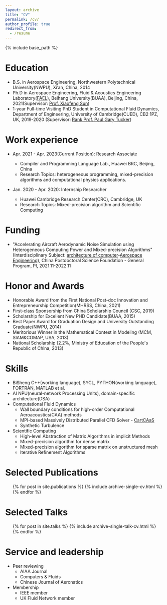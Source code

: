 ```yaml
---
layout: archive
title: "CV"
permalink: /cv/
author_profile: true
redirect_from:
  - /resume
---
```


{% include base_path %}

Education
======
* B.S. in Aerospace Engineering, Northwestern Polytechnical University(NWPU), Xi’an, China, 2014
* Ph.D in Aerospace Engineering, Fluid & Acoustics Engineering Laboratory([FAEL](http://riae.buaa.edu.cn/info/1033/3037.htm)), Beihang University(BUAA), Beijing, China, 2021(Supervisor: [Prof. Xiaofeng Sun](http://shi.buaa.edu.cn/sunxiaofeng/en/index.htm))
* 1-year Full-time Visiting PhD Student in Computational Fluid Dynamics, Department of Engineering, University of Cambridge(CUED), CB2 1PZ, UK, 2019-2020 (Supervisor: [Rank Prof. Paul Gary Tucker](http://www.eng.cam.ac.uk/profiles/pgt23)) 

Work experience
======
* Apr. 2021 - Apr. 2023(Current Position): Research Associate
  * Compiler and Programming Language Lab., Huawei BRC, Beijing, China
  * Research Topics: heterogeneous programming, mixed-precision algorithms and computational physics applications. 

* Jan. 2020 - Apr. 2020: Internship Researcher
  * Huawei Cambridge Research Center(CRC), Cambridge, UK
  * Research Topics: Mixed-precision algorithm and Scientific Computing

Funding
======
* "Accelerating Aircraft Aerodynamic Noise Simulation using Heterogeneous Computing Power and Mixed-precision Algorithms"(Interdisciplinary Subject: [architecture of computer](https://en.wikipedia.org/wiki/Computer_architecture)-[Aerospace Engineering](https://en.wikipedia.org/wiki/Aerospace_engineering)), China Postdoctoral Science Foundation - General Program, PI, 2021.11-2022.11

Honor and Awards
======
* Honorable Award from the First National Post-doc Innovation and Entrepreneurship Competition(MHRSS, China, 2021)
* First-class Sponsorship from China Scholarship Council (CSC, 2019)
* Scholarship for Excellent New PHD Candidate(BUAA, 2015)
* Best Paper Award for Graduation Design and University Outstanding Graduate(NWPU, 2014)
* Meritorious Winner in the Mathematical Contest in Modeling (MCM, SIAM&COMAP, USA, 2013) 
* National Scholarship (2.2%, Ministry of Education of the People's Republic of China, 2013) 
  
Skills
======
* BiSheng C++(working language), SYCL, PYTHON(working language), FORTRAN, MATLAB et al.
* AI NPU(neural-network Processing Units), domain-specific architecture(DSA)
* Computational Fluid Dynamics
  * Wall boundary conditions for high-order Computational Aeroacoustics(CAA) methods
  * MPI-based Massively Distributed Parallel CFD Solver - [CartCAaS](https://chenglong92.github.io/teaching/)
  * Synthetic Turbulence
* Scientific Computing
  * High-level Abstraction of Matrix Algorithms in implicit Methods 
  * Mixed-precision algorithm for dense matrix
  * Mixed-precision algorithm for sparse matrix on unstructured mesh
  * Iterative Refinement Algorithms

Selected Publications
======
  <ul>{% for post in site.publications %}
    {% include archive-single-cv.html %}
  {% endfor %}</ul>
  
Selected Talks
======
  <ul>{% for post in site.talks %}
    {% include archive-single-talk-cv.html %}
  {% endfor %}</ul>
  
Service and leadership
======
* Peer reviewing
  * AIAA Journal
  * Computers & Fluids
  * Chinese Journal of Aeronatics
* Membership
  * IEEE member
  * UK Fluid Network member
